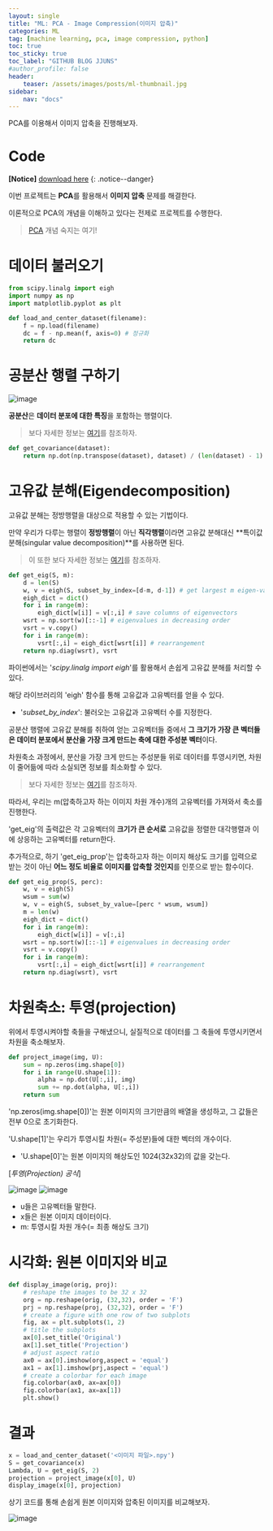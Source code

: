 ```yaml
---
layout: single
title: "ML: PCA - Image Compression(이미지 압축)"
categories: ML
tag: [machine learning, pca, image compression, python]
toc: true
toc_sticky: true
toc_label: "GITHUB BLOG JJUNS"
#author_profile: false
header:
    teaser: /assets/images/posts/ml-thumbnail.jpg
sidebar:
    nav: "docs"
---
```


PCA를 이용해서 이미지 압축을 진행해보자.

# Code
**[Notice]** [download here](https://github.com/hchoi256/cs540-AI)
{: .notice--danger}

이번 프로젝트는 **PCA**를 활용해서 **이미지 압축** 문제를 해결한다.

이론적으로 PCA의 개념을 이해하고 있다는 전제로 프로젝트를 수행한다.

> [PCA](https://github.com/hchoi256/ai-terms/blob/main/README.md) 개념 숙지는 여기!

# 데이터 불러오기

```python
from scipy.linalg import eigh
import numpy as np
import matplotlib.pyplot as plt
```

```python
def load_and_center_dataset(filename):
    f = np.load(filename)
    dc = f - np.mean(f, axis=0) # 정규화
    return dc
```

# 공분산 행렬 구하기

![image](https://user-images.githubusercontent.com/39285147/184553498-b0da1938-a6d9-4ad1-b8f9-8c127c7cfbe7.png)

**공분산**은 **데이터 분포에 대한 특징**을 포함하는 행렬이다.

> 보다 자세한 정보는 [여기](https://github.com/hchoi256/ai-terms/blob/main/README.md)를 참조하자.

```python
def get_covariance(dataset):
    return np.dot(np.transpose(dataset), dataset) / (len(dataset) - 1)
```

# 고유값 분해(Eigendecomposition)

고유값 분해는 정방행렬을 대상으로 적용할 수 있는 기법이다.

만약 우리가 다루는 행렬이 **정방행렬**이 아닌 **직각행렬**이라면 고유값 분해대신 **특이값 분해(singular value decomposition)**를 사용하면 된다.

> 이 또한 보다 자세한 정보는 [여기](https://github.com/hchoi256/ai-terms/blob/main/README.md)를 참조하자.

```python
def get_eig(S, m):
    d = len(S)
    w, v = eigh(S, subset_by_index=[d-m, d-1]) # get largest m eigen-values/vectors
    eigh_dict = dict()
    for i in range(m):
        eigh_dict[w[i]] = v[:,i] # save columns of eigenvectors
    wsrt = np.sort(w)[::-1] # eigenvalues in decreasing order
    vsrt = v.copy()
    for i in range(m):
        vsrt[:,i] = eigh_dict[wsrt[i]] # rearrangement
    return np.diag(wsrt), vsrt
```

파이썬에서는 '*scipy.linalg import eigh*'를 활용해서 손쉽게 고유값 분해를 처리할 수 있다.

해당 라이브러리의 'eigh' 함수를 통해 고유값과 고유벡터를 얻을 수 있다.
- '*subset_by_index*': 불러오는 고유값과 고유벡터 수를 지정한다.

공분산 행렬에 고유값 분해를 취하여 얻는 고유벡터들 중에서 **그 크기가 가장 큰 벡터들은 데이터 분포에서 분산을 가장 크게 만드는 축에 대한 주성분 벡터**이다.

차원축소 과정에서, 분산을 가장 크게 만드는 주성분들 위로 데이터를 투영시키면, 차원이 줄어듦에 따라 소실되면 정보를 최소화할 수 있다.

> 보다 자세한 정보는 [여기](https://github.com/hchoi256/ai-terms/blob/main/README.md)를 참조하자.

따라서, 우리는 m(압축하고자 하는 이미지 차원 개수)개의 고유벡터를 가져와서 축소를 진행한다.

'get_eig'의 출력값은 각 고유벡터의 **크기가 큰 순서로** 고유값을 정렬한 대각행렬과 이에 상응하는 고유벡터를 return한다.

추가적으로, 하기 'get_eig_prop'는 압축하고자 하는 이미지 해상도 크기를 입력으로 받는 것이 아닌 **어느 정도 비율로 이미지를 압축할 것인지**를 인풋으로 받는 함수이다.

```python
def get_eig_prop(S, perc):
    w, v = eigh(S)
    wsum = sum(w)
    w, v = eigh(S, subset_by_value=[perc * wsum, wsum])
    m = len(w)
    eigh_dict = dict()
    for i in range(m):
        eigh_dict[w[i]] = v[:,i]
    wsrt = np.sort(w)[::-1] # eigenvalues in decreasing order
    vsrt = v.copy()
    for i in range(m):
        vsrt[:,i] = eigh_dict[wsrt[i]] # rearrangement
    return np.diag(wsrt), vsrt
```

# 차원축소: 투영(projection)

위에서 투영시켜야할 축들을 구해냈으니, 실질적으로 데이터를 그 축들에 투영시키면서 차원을 축소해보자.

```python
def project_image(img, U):
    sum = np.zeros(img.shape[0])
    for i in range(U.shape[1]):
        alpha = np.dot(U[:,i], img)
        sum += np.dot(alpha, U[:,i])
    return sum
```

'np.zeros(img.shape[0])'는 원본 이미지의 크기만큼의 배열을 생성하고, 그 값들은 전부 0으로 초기화한다.

'U.shape[1]'는 우리가 투영시킬 차원(= 주성분)들에 대한 벡터의 개수이다.
- 'U.shape[0]'는 원본 이미지의 해상도인 1024(32x32)의 값을 갖는다.

[*투영(Projection) 공식*]

![image](https://user-images.githubusercontent.com/39285147/184554057-7c2d4211-c7af-4c22-8e5d-37f157b54a48.png)
![image](https://user-images.githubusercontent.com/39285147/184554076-25f700e4-e27f-4286-94dd-7254505d4f4b.png)

- u들은 고유벡터들 말한다.
- x들은 원본 이미지 데이터이다.
- m: 투영시킬 차원 개수(= 최종 해상도 크기)

# 시각화: 원본 이미지와 비교

```python
def display_image(orig, proj):
    # reshape the images to be 32 x 32
    org = np.reshape(orig, (32,32), order = 'F')
    prj = np.reshape(proj, (32,32), order = 'F')
    # create a figure with one row of two subplots
    fig, ax = plt.subplots(1, 2)
    # title the subplots
    ax[0].set_title('Original')
    ax[1].set_title('Projection')
    # adjust aspect ratio
    ax0 = ax[0].imshow(org,aspect = 'equal')
    ax1 = ax[1].imshow(prj,aspect = 'equal')
    # create a colorbar for each image
    fig.colorbar(ax0, ax=ax[0])
    fig.colorbar(ax1, ax=ax[1])
    plt.show()
```

# 결과

```python
x = load_and_center_dataset('<이미지 파일>.npy')
S = get_covariance(x)
Lambda, U = get_eig(S, 2)
projection = project_image(x[0], U)
display_image(x[0], projection)
```

상기 코드를 통해 손쉽게 원본 이미지와 압축된 이미지를 비교해보자.

![image](https://user-images.githubusercontent.com/39285147/184554368-15a426d7-fd5c-4838-97d6-2b13b820149c.png)